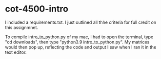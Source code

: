 # cot-4500-intro

I included a requirements.txt. I just outlined all thhe criteria for full credit on this assignmnet.

To compile intro_to_python.py of my mac, I had to open the terminal, type "cd downloads", then type "python3.9 intro_to_python.py". My matrices would then pop up, reflecting the code and output I saw when I ran it in the text editor.

